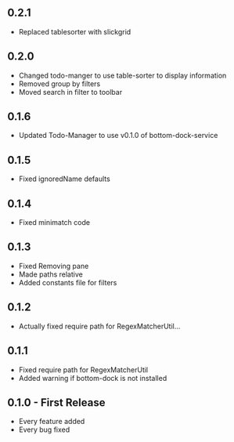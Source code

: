 ## 0.2.1
* Replaced tablesorter with slickgrid

## 0.2.0
* Changed todo-manger to use table-sorter to display information
* Removed group by filters
* Moved search in filter to toolbar

## 0.1.6
* Updated Todo-Manager to use v0.1.0 of bottom-dock-service

## 0.1.5
* Fixed ignoredName defaults

## 0.1.4
* Fixed minimatch code

## 0.1.3
* Fixed Removing pane
* Made paths relative
* Added constants file for filters

## 0.1.2
* Actually fixed require path for RegexMatcherUtil...

## 0.1.1
* Fixed require path for RegexMatcherUtil
* Added warning if bottom-dock is not installed

## 0.1.0 - First Release
* Every feature added
* Every bug fixed
